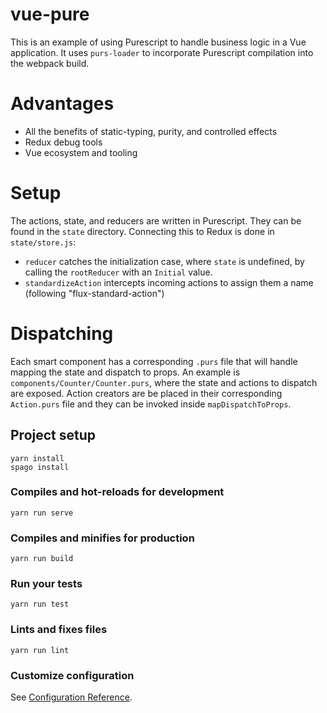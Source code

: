 # vue-pure

This is an example of using Purescript to handle business logic in a Vue application. It uses `purs-loader` to incorporate Purescript compilation into the webpack build.

# Advantages
* All the benefits of static-typing, purity, and controlled effects
* Redux debug tools
* Vue ecosystem and tooling

# Setup
The actions, state, and reducers are written in Purescript. They can be found in the `state` directory.
Connecting this to Redux is done in `state/store.js`:
 * `reducer` catches the initialization case, where `state` is undefined, by calling the `rootReducer` with an `Initial` value.
 * `standardizeAction` intercepts incoming actions to assign them a name (following "flux-standard-action")

# Dispatching
Each smart component has a corresponding `.purs` file that will handle mapping the state and dispatch to props. An example is `components/Counter/Counter.purs`, where the state and actions to dispatch are exposed.
Action creators are be placed in their corresponding `Action.purs` file and they can be invoked inside `mapDispatchToProps`.

## Project setup
```
yarn install
spago install
```

### Compiles and hot-reloads for development
```
yarn run serve
```

### Compiles and minifies for production
```
yarn run build
```

### Run your tests
```
yarn run test
```

### Lints and fixes files
```
yarn run lint
```

### Customize configuration
See [Configuration Reference](https://cli.vuejs.org/config/).
